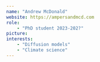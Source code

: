 ```yaml
---
name: "Andrew McDonald"
website: https://ampersandmcd.com
role:
    - "PhD student 2023-202?"
picture: 
interests:
    - "Diffusion models"
    - "Climate science"
---
```

